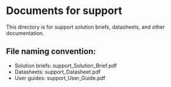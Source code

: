 # Documents for support

This directory is for support solution briefs, datasheets, and other documentation.

## File naming convention:
- Solution briefs: support_Solution_Brief.pdf
- Datasheets: support_Datasheet.pdf  
- User guides: support_User_Guide.pdf
